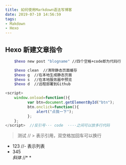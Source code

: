 ```yaml
---
title: 如何使用Markdown语法写博客
date: 2019-07-10 14:56:59
tags:
- Makdown
- Hexo
---
```

## Hexo 新建文章指令
```bash
    $hexo new post "blogname" //四个空格+code即为代码行  

    $hexo clean  //清除静态页面缓存
    $hexo g  //在本地生成静态页面
    $hexo s  //在本地服务器中预览
    $hexo d  //远程部署到Github
```
```javaScript
<script>
    window.onload=function(){
          var btn=document.getElementById("btn");
          btn.onclick=function(){
              alert("点我一下");
          };  
    };
</script>  //反引号··· code  ····之间可以放多行代码
```
> 测试   // > 表示引用，双空格加回车可以换行

- 123 //- 表示列表
- 345  
 *斜体* //* *

<!--more-->
